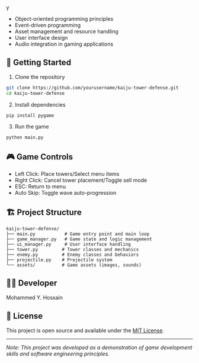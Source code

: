 y
- Object-oriented programming principles
- Event-driven programming
- Asset management and resource handling
- User interface design
- Audio integration in gaming applications

## 🚀 Getting Started

1. Clone the repository
```bash
git clone https://github.com/yourusername/kaiju-tower-defense.git
cd kaiju-tower-defense
```

2. Install dependencies
```bash
pip install pygame
```

3. Run the game
```bash
python main.py
```

## 🎮 Game Controls

- Left Click: Place towers/Select menu items
- Right Click: Cancel tower placement/Toggle sell mode
- ESC: Return to menu
- Auto Skip: Toggle wave auto-progression

## 🏗️ Project Structure

```
kaiju-tower-defense/
├── main.py           # Game entry point and main loop
├── game_manager.py   # Game state and logic management
├── ui_manager.py     # User interface handling
├── tower.py         # Tower classes and mechanics
├── enemy.py         # Enemy classes and behaviors
├── projectile.py    # Projectile system
└── assets/          # Game assets (images, sounds)
```

## 👨‍💻 Developer

Mohammed Y. Hossain

## 📝 License

This project is open source and available under the [MIT License](LICENSE).

---
*Note: This project was developed as a demonstration of game development skills and software engineering principles.* 
